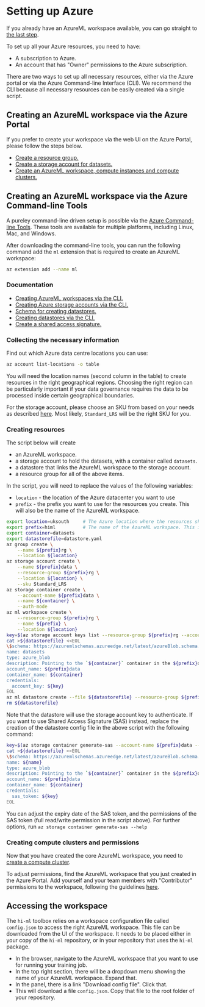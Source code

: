 # Setting up Azure

If you already have an AzureML workspace available, you can go straight to [the last step](#accessing-the-workspace).

To set up all your Azure resources, you need to have:

- A subscription to Azure.
- An account that has "Owner" permissions to the Azure subscription.

There are two ways to set up all necessary resources, either via the Azure portal or via the Azure Command-line Interface (CLI).
We recommend the CLI because all necessary resources can be easily created via a single script.

## Creating an AzureML workspace via the Azure Portal

If you prefer to create your workspace via the web UI on the Azure Portal, please follow the steps below.

- [Create a resource
  group.](https://docs.microsoft.com/en-us/azure/azure-resource-manager/management/manage-resource-groups-portal)
- [Create a storage account for
  datasets.](https://docs.microsoft.com/en-us/azure/storage/common/storage-account-create?tabs=azure-portal)
- [Create an AzureML workspace, compute instances and compute clusters.](https://docs.microsoft.com/en-us/azure/machine-learning/quickstart-create-resources)

## Creating an AzureML workspace via the Azure Command-line Tools

A pureley command-line driven setup is possible via the [Azure Command-line Tools](https://docs.microsoft.com/en-us/cli/azure/). These tools are available for multiple platforms, including Linux, Mac, and Windows.

After downloading the command-line tools, you can run the following command add the `ml` extension that is required to create an AzureML workspace:

```bash
az extension add --name ml
```

### Documentation

- [Creating AzureML workspaces via the CLI.](https://docs.microsoft.com/en-us/azure/machine-learning/how-to-manage-workspace-cli)
- [Creating Azure storage accounts via the CLI.](https://docs.microsoft.com/en-us/cli/azure/storage?view=azure-cli-latest)
- [Schema for creating datastores.](https://docs.microsoft.com/en-us/azure/machine-learning/reference-yaml-datastore-blob)
- [Creating datastores via the CLI.](https://docs.microsoft.com/en-us/cli/azure/ml/datastore?view=azure-cli-latest)
- [Create a shared access signature.](https://docs.microsoft.com/en-us/azure/storage/blobs/storage-blob-user-delegation-sas-create-cli)

### Collecting the necessary information

Find out which Azure data centre locations you can use:

```bash
az account list-locations -o table
```

You will need the location names (second column in the table) to create resources in the right geographical regions. Choosing the right region can be particularly important if your data governance requires the data to be processed inside certain geographical boundaries.

For the storage account, please choose an SKU from based on your needs as described [here](https://docs.microsoft.com/en-us/rest/api/storagerp/srp_sku_types). Most likely, `Standard_LRS` will be the right SKU for you.

### Creating resources

The script below will create

- an AzureML workspace.
- a storage account to hold the datasets, with a container called `datasets`.
- a datastore that links the AzureML workspace to the storage account.
- a resource group for all of the above items.

In the script, you will need to replace the values of the following variables:

- `location` - the location of the Azure datacenter you want to use
- `prefix` - the prefix you want to use for the resources you create. This will also be the name of the AzureML workspace.

```bash
export location=uksouth     # The Azure location where the resources should be created
export prefix=himl          # The name of the AzureML workspace. This is also the prefix for all other resources.
export container=datasets
export datastorefile=datastore.yaml
az group create \
    --name ${prefix}rg \
    --location ${location}
az storage account create \
    --name ${prefix}data \
    --resource-group ${prefix}rg \
    --location ${location} \
    --sku Standard_LRS
az storage container create \
    --account-name ${prefix}data \
    --name ${container} \
    --auth-mode
az ml workspace create \
    --resource-group ${prefix}rg \
    --name ${prefix} \
    --location ${location}
key=$(az storage account keys list --resource-group ${prefix}rg --account-name ${prefix}data --query [0].value -o tsv)
cat >${datastorefile} <<EOL
\$schema: https://azuremlschemas.azureedge.net/latest/azureBlob.schema.json
name: datasets
type: azure_blob
description: Pointing to the `${container}` container in the ${prefix}data storage account.
account_name: ${prefix}data
container_name: ${container}
credentials:
  account_key: ${key}
EOL
az ml datastore create --file ${datastorefile} --resource-group ${prefix}rg --workspace-name ${prefix}
rm ${datastorefile}
```

Note that the datastore will use the storage account key to authenticate. If you want to use Shared Access Signature (SAS) instead,
replace the creation of the datastore config file in the above script with the following command:

```bash
key=$(az storage container generate-sas --account-name ${prefix}data --name ${container} --permissions acdlrw --https-only --expiry 2024-01-01 -o tsv)
cat >${datastorefile} <<EOL
\$schema: https://azuremlschemas.azureedge.net/latest/azureBlob.schema.json
name: ${name}
type: azure_blob
description: Pointing to the `${container}` container in the ${prefix}data storage account.
account_name: ${prefix}data
container_name: ${container}
credentials:
  sas_token: ${key}
EOL
```

You can adjust the expiry date of the SAS token, and the permissions of the SAS token (full read/write permission
in the script above). For further options, run `az storage container generate-sas --help`

### Creating compute clusters and permissions

Now that you have created the core AzureML workspace, you need to
[create a compute cluster](https://docs.microsoft.com/en-us/azure/machine-learning/quickstart-create-resources#cluster).

To adjust permissions, find the AzureML workspace that you just created in the Azure Portal. Add yourself and your team
members with "Contributor" permissions to the workspace, following the guidelines
[here](https://docs.microsoft.com/en-us/azure/role-based-access-control/role-assignments-portal?tabs=current).

## Accessing the workspace

The `hi-ml` toolbox relies on a workspace configuration file called `config.json` to access the right AzureML workspace.
This file can be downloaded from the UI of the workspace. It needs to be placed either in your copy of the `hi-ml` repository,
or in your repository that uses the `hi-ml` package.

- In the browser, navigate to the AzureML workspace that you want to use for running your training job.
- In the top right section, there will be a dropdown menu showing the name of your AzureML workspace. Expand that.
- In the panel, there is a link "Download config file". Click that.
- This will download a file `config.json`. Copy that file to the root folder of your repository.
